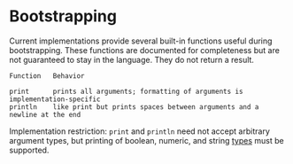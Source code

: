 # Bootstrapping

Current implementations provide several built-in functions useful during bootstrapping. These functions are documented for completeness but are not guaranteed to stay in the language. They do not return a result.

    Function   Behavior
    
    print      prints all arguments; formatting of arguments is implementation-specific
    println    like print but prints spaces between arguments and a newline at the end
    

Implementation restriction: `print` and `println` need not accept arbitrary argument types, but printing of boolean, numeric, and string [types](/Types) must be supported.